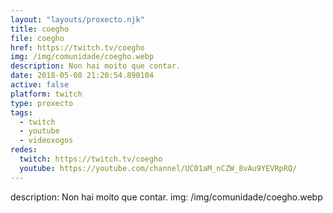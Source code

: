```yaml
---
layout: "layouts/proxecto.njk"
title: coegho
file: coegho
href: https://twitch.tv/coegho
img: /img/comunidade/coegho.webp
description: Non hai moito que contar.
date: 2018-05-08 21:20:54.890104
active: false
platform: twitch
type: proxecto
tags:
  - twitch
  - youtube
  - videoxogos
redes:
  twitch: https://twitch.tv/coegho
  youtube: https://youtube.com/channel/UC01aM_nCZW_8vAu9YEVRpRQ/
---
```

description: Non hai moito que contar.
img: /img/comunidade/coegho.webp

